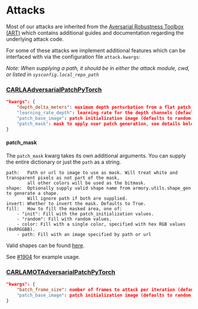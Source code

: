 # Attacks

Most of our attacks are inherited from the 
[Aversarial Robustness Toolbox (ART)](https://github.com/Trusted-AI/adversarial-robustness-toolbox)
which contains additional guides and documentation regarding the underlying attack code.

For some of these attacks we implement additional features which can be interfaced with via
the configuration file `attack.kwargs`:

_Note: When supplying a path, it should be in either the attack module, cwd, or listed in `sysconfig.local_repo_path`_


### [CARLAAdversarialPatchPyTorch](../armory/art_experimental/attacks/carla_obj_det_adversarial_patch.py)
```json
"kwargs": {
    "depth_delta_meters": maximum depth perturbation from a flat patch (defaults to 3)
    "learning_rate_depth": learning rate for the depth channels (defaults to 0.0001)
    "patch_base_image": patch initialization image (defaults to random noise)
    "patch_mask": mask to apply over patch generation, see details below
}
```

#### patch_mask
The `patch_mask` kwarg takes its own additional arguments. You can supply the 
entire dictionary or just the `path` as a string.


    path:   Path or url to image to use as mask. Will treat white and transparent pixels as not part of the mask,
            all other colors will be used as the bitmask. 
    shape:  Optionally supply valid shape name from armory.utils.shape_gen to generate a shape.
            Will ignore path if both are supplied.
    invert: Whether to invert the mask. Defaults to True.
    fill:   How to fill the masked area, one of:
        - "init": Fill with the patch_initialization values.
        - "random": Fill with random values.
        - color: Fill with a single color, specified with hex RGB values (0xRRGGBB).
        - path: Fill with an image specified by path or url

Valid shapes can be found [here](./utils.md#shape-gen).

See [#1904](https://github.com/twosixlabs/armory/pull/1904) for example usage.

### [CARLAMOTAdversarialPatchPyTorch](../armory/art_experimental/attacks/carla_mot_adversarial_patch.py)
```json
"kwargs": {
    "batch_frame_size": number of frames to attack per iteration (defaults to 1)
    "patch_base_image": patch initialization image (defaults to random noise)
}
```